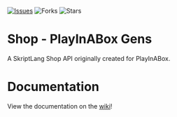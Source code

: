 [![Issues](https://img.shields.io/github/issues/Baezor1/Shop)](https://github.com/Baezor1/Shop/issues) ![Forks](https://img.shields.io/github/forks/Baezor1/Shop) ![Stars](https://img.shields.io/github/stars/Baezor1/Shop)
# Shop - PlayInABox Gens
A SkriptLang Shop API originally created for PlayInABox.
# Documentation
View the documentation on the [wiki](https://github.com/Baezor1/Shop/wiki)!
